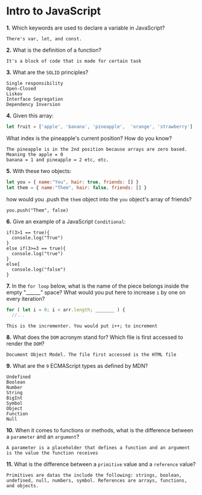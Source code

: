 # Intro to JavaScript

**1.** Which keywords are used to declare a variable in JavaScript?

```
There's var, let, and const.

```


**2.** What is the definition of a function?
<!-- enter you answer in the space below -->
```
It's a block of code that is made for certain task
```


**3.** What are the `SOLID` principles?

```
Single responsibility 
Open-Closed
Liskov
Interface Segregation
Dependency Inversion
```


**4.** Given this array: 
```js
let fruit = ['apple', 'banana', 'pineapple',  'orange', 'strawberry']
``` 
What index is the pineapple's current position? How do you know?

```
The pineapple is in the 2nd position because arrays are zero based. Meaning the apple = 0 
banana = 1 and pineapple = 2 etc, etc.
```


**5.** With these two objects: 
```js
let you = { name:"You", hair: true, friends: [] }
let them = { name:"Them", hair: false, friends: [] }
```
how would you .push the `them` object into the `you` object's array of friends?
<!-- enter you answer in the space below -->
```
you.push("Them", false)
```

**6.** Give an example of a JavaScript `Conditional`:
<!-- enter you answer in the space below -->
```
if(3>1 == true){
  console.log("True")
}
else if(3>=3 == true){
  console.log("true")
}
else{
  console.log("false")
}
```
**7.** In the `for loop` below, what is the name of the piece belongs inside the empty "______" space? What would you put here to increase `i` by one on every iteration?
```js
for ( let i = 0; i < arr.length; _______ ) {
  //...
```
<!-- enter you answer in the space below -->
```
This is the incrementer. You would put i++; to increment
```
**8.** What does the `DOM` acronym stand for? Which file is first accessed to render the `DOM`?
<!-- enter you answer in the space below -->
```
Document Object Model. The file first accessed is the HTML file
```

**9.** What are the `9` ECMAScript types as defined by MDN?
<!-- enter you answer in the space below -->
```
Undefined 
Boolean
Number
String
BigInt
Symbol
Object
Function
Null
```


**10.** When it comes to functions or methods, what is the difference between a `parameter` and an `argument`?
<!-- enter you answer in the space below -->
```
A parameter is a placeholder that defines a function and an argument is the value the function receives 
```


**11.** What is the difference between a `primitive` value and a `reference` value?
<!-- enter you answer in the space below -->
```
Primitives are datas the include the following: strings, boolean, undefined, null, numbers, symbol. References are arrays, functions, and objects.
```